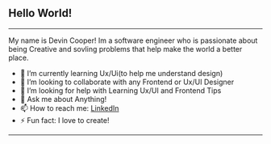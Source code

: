 ## Hello World! 

-------------
My name is Devin Cooper! Im a software engineer who is passionate about being Creative and sovling problems that help make the world a better place.


- 🌱 I’m currently learning Ux/Ui(to help me understand design)
- 👯 I’m looking to collaborate  with any Frontend or Ux/UI Designer 
- 🤔 I’m looking for help with Learning Ux/UI and Frontend Tips 
- 💬 Ask me about Anything!
- 📫 How to reach me: [LinkedIn](https://www.linkedin.com/in/devin-d-cooper/)
- ⚡ Fun fact: I love to create! 
--------------

